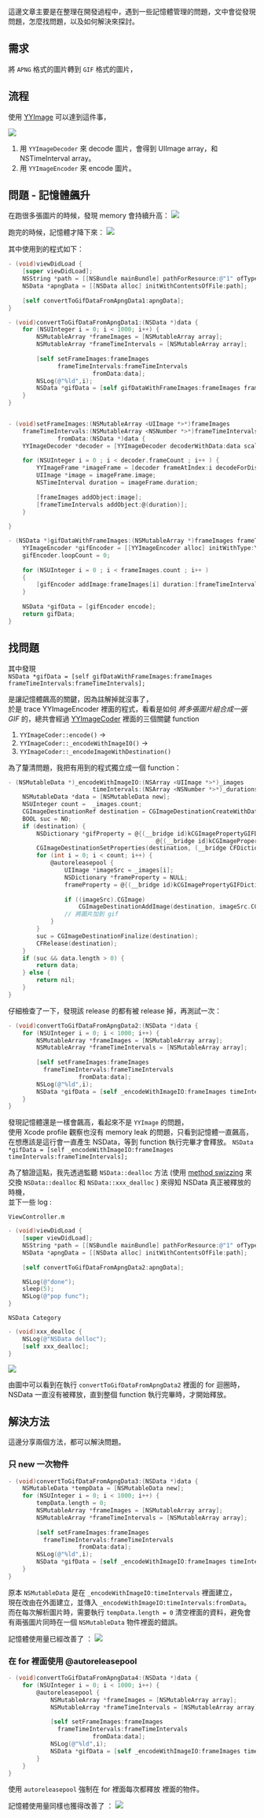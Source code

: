 這邊文章主要是在整理在開發過程中，遇到一些記憶體管理的問題，文中會從發現問題，怎麼找問題，以及如何解決來探討。

## 需求
將 `APNG` 格式的圖片轉到 `GIF` 格式的圖片，   

## 流程
使用 [YYImage](https://github.com/ibireme/YYImage) 可以達到這件事，   


![](process.png)
1. 用 `YYImageDecoder` 來 decode 圖片，會得到 UIImage array，和 NSTimeInterval array。     
2. 用 `YYImageEncoder` 來 encode 圖片。

## 問題 - 記憶體飆升 
在跑很多張圖片的時候，發現 memory 會持續升高：
![](1.png)

跑完的時候，記憶體才降下來：
![](2.png)

其中使用到的程式如下：


```objective-c
- (void)viewDidLoad {
    [super viewDidLoad];
    NSString *path = [[NSBundle mainBundle] pathForResource:@"1" ofType:@"png"];
    NSData *apngData = [[NSData alloc] initWithContentsOfFile:path];
    
    [self convertToGifDataFromApngData1:apngData];
}

- (void)convertToGifDataFromApngData1:(NSData *)data {
    for (NSUInteger i = 0; i < 1000; i++) {
        NSMutableArray *frameImages = [NSMutableArray array];
        NSMutableArray *frameTimeIntervals = [NSMutableArray array];
        
        [self setFrameImages:frameImages
              frameTimeIntervals:frameTimeIntervals
                        fromData:data];
        NSLog(@"%ld",i);
        NSData *gifData = [self gifDataWithFrameImages:frameImages frameTimeIntervals:frameTimeIntervals];
    }
}


- (void)setFrameImages:(NSMutableArray <UIImage *>*)frameImages
    frameTimeIntervals:(NSMutableArray <NSNumber *>*)frameTimeIntervals
              fromData:(NSData *)data {
    YYImageDecoder *decoder = [YYImageDecoder decoderWithData:data scale:1.0];
    
    for (NSUInteger i = 0 ; i < decoder.frameCount ; i++ ) {
        YYImageFrame *imageFrame = [decoder frameAtIndex:i decodeForDisplay:YES];
        UIImage *image = imageFrame.image;
        NSTimeInterval duration = imageFrame.duration;
        
        [frameImages addObject:image];
        [frameTimeIntervals addObject:@(duration)];
    }
    
}

- (NSData *)gifDataWithFrameImages:(NSMutableArray *)frameImages frameTimeIntervals:(NSMutableArray *)frameTimeIntervals {
    YYImageEncoder *gifEncoder = [[YYImageEncoder alloc] initWithType:YYImageTypeGIF];
    gifEncoder.loopCount = 0;
    
    for (NSUInteger i = 0 ; i < frameImages.count ; i++ )
    {
        [gifEncoder addImage:frameImages[i] duration:[frameTimeIntervals[i] doubleValue]];
    }
    
    NSData *gifData = [gifEncoder encode];
    return gifData;
}
```

## 找問題
其中發現   
`NSData *gifData = [self gifDataWithFrameImages:frameImages frameTimeIntervals:frameTimeIntervals];`

是讓記憶體飆高的關鍵，因為註解掉就沒事了，   
於是 trace YYImageEncoder 裡面的程式，看看是如何 *將多張圖片組合成一張 GIF* 的，總共會經過 [YYImageCoder](https://github.com/ibireme/YYImage/blob/master/YYImage/YYImageCoder.m) 裡面的三個關鍵 function


1. `YYImageCoder::encode()` -> 
2. `YYImageCoder::_encodeWithImageIO()` ->
3. `YYImageCoder::_encodeImageWithDestination()` 

為了釐清問題，我把有用到的程式獨立成一個 function：


```objective-c
- (NSMutableData *)_encodeWithImageIO:(NSArray <UIImage *>*)_images
                        timeIntervals:(NSArray <NSNumber *>*)_durations {
    NSMutableData *data = [NSMutableData new];
    NSUInteger count =  _images.count;
    CGImageDestinationRef destination = CGImageDestinationCreateWithData((CFMutableDataRef)data, kUTTypeGIF, count, NULL);
    BOOL suc = NO;
    if (destination) {
        NSDictionary *gifProperty = @{(__bridge id)kCGImagePropertyGIFDictionary:
                                          @{(__bridge id)kCGImagePropertyGIFLoopCount: @0}};
        CGImageDestinationSetProperties(destination, (__bridge CFDictionaryRef)gifProperty);
        for (int i = 0; i < count; i++) {
            @autoreleasepool {
                UIImage *imageSrc = _images[i];
                NSDictionary *frameProperty = NULL;
                frameProperty = @{(__bridge id)kCGImagePropertyGIFDictionary : @{(__bridge id) kCGImagePropertyGIFDelayTime:_durations[i]}};
                
                if ((imageSrc).CGImage)
                    CGImageDestinationAddImage(destination, imageSrc.CGImage, (__bridge CFDictionaryRef)frameProperty);
                // 將圖片加到 gif
            }
        }
        suc = CGImageDestinationFinalize(destination);
        CFRelease(destination);
    }
    if (suc && data.length > 0) {
        return data;
    } else {
        return nil;
    }
}
```


仔細檢查了一下，發現該 release 的都有被 release 掉，再測試一次：

```objective-c
- (void)convertToGifDataFromApngData2:(NSData *)data {
    for (NSUInteger i = 0; i < 1000; i++) {
        NSMutableArray *frameImages = [NSMutableArray array];
        NSMutableArray *frameTimeIntervals = [NSMutableArray array];
        
        [self setFrameImages:frameImages
          frameTimeIntervals:frameTimeIntervals
                    fromData:data];
        NSLog(@"%ld",i);
        NSData *gifData = [self _encodeWithImageIO:frameImages timeIntervals:frameTimeIntervals];
    }
}
```

發現記憶體還是一樣會飆高，看起來不是 `YYImage` 的問題，  
使用 Xcode profile 觀察也沒有 memory leak 的問題，只看到記憶體一直飆高，    
在想應該是這行會一直產生 NSData，等到 function 執行完畢才會釋放。
`NSData *gifData = [self _encodeWithImageIO:frameImages timeIntervals:frameTimeIntervals];`

為了驗證這點，我先透過監聽 `NSData::dealloc` 方法 (使用 [method swizzing](http://nshipster.com/method-swizzling/) 來交換 `NSData::dealloc` 和 `NSData::xxx_dealloc` ) 來得知 NSData 真正被釋放的時機，   
並下一些 log :

`ViewController.m`

```objective-c
- (void)viewDidLoad {
    [super viewDidLoad];
    NSString *path = [[NSBundle mainBundle] pathForResource:@"1" ofType:@"png"];
    NSData *apngData = [[NSData alloc] initWithContentsOfFile:path];
    
    [self convertToGifDataFromApngData2:apngData];

    NSLog(@"done");
    sleep(5);
    NSLog(@"pop func");
}
```

`NSData Category`

```objective-c
- (void)xxx_dealloc {
    NSLog(@"NSData delloc");
    [self xxx_dealloc];
}
```

![](3.png)

由圖中可以看到在執行 `convertToGifDataFromApngData2` 裡面的 for 迴圈時，NSData 一直沒有被釋放，直到整個 function 執行完畢時，才開始釋放。

## 解決方法

這邊分享兩個方法，都可以解決問題。

### 只 new 一次物件

```objective-c
- (void)convertToGifDataFromApngData3:(NSData *)data {
    NSMutableData *tempData = [NSMutableData new];
    for (NSUInteger i = 0; i < 1000; i++) {
        tempData.length = 0;
        NSMutableArray *frameImages = [NSMutableArray array];
        NSMutableArray *frameTimeIntervals = [NSMutableArray array];
        
        [self setFrameImages:frameImages
          frameTimeIntervals:frameTimeIntervals
                    fromData:data];
        NSLog(@"%ld",i);
        NSData *gifData = [self _encodeWithImageIO:frameImages timeIntervals:frameTimeIntervals fromData:tempData];
    }
}
```

原本 `NSMutableData` 是在 `_encodeWithImageIO:timeIntervals` 裡面建立，  
現在改由在外面建立，並傳入 `_encodeWithImageIO:timeIntervals:fromData`。  
而在每次解析圖片時，需要執行 `tempData.length = 0` 清空裡面的資料，避免會有兩張圖片同時在一個 `NSMutableData` 物件裡面的錯誤。

記憶體使用量已經改善了 ：
![](4.png)



### 在 for 裡面使用 @autoreleasepool


```objective-c
- (void)convertToGifDataFromApngData4:(NSData *)data {
    for (NSUInteger i = 0; i < 1000; i++) {
        @autoreleasepool {
            NSMutableArray *frameImages = [NSMutableArray array];
            NSMutableArray *frameTimeIntervals = [NSMutableArray array];
            
            [self setFrameImages:frameImages
              frameTimeIntervals:frameTimeIntervals
                        fromData:data];
            NSLog(@"%ld",i);
            NSData *gifData = [self _encodeWithImageIO:frameImages timeIntervals:frameTimeIntervals];
        }
    }
}
```


使用 `autoreleasepool` 強制在 for 裡面每次都釋放 裡面的物件。

記憶體使用量同樣也獲得改善了 ：
![](5.png)

